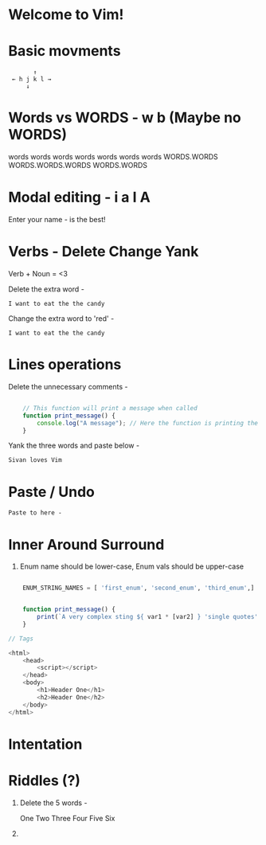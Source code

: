 # Welcome to Vim!

# Basic movments

           ↑
     ← h j k l →
         ↓

# Words vs WORDS - w b (Maybe no WORDS)
words words words words words words words
WORDS.WORDS WORDS.WORDS.WORDS WORDS.WORDS 

# Modal editing - i a I A 
Enter your name -
is the best!

# Verbs - Delete Change Yank
Verb + Noun = <3

Delete the extra word -
    
    I want to eat the the candy

Change the extra word to 'red' -
    
    I want to eat the the candy

# Lines operations
Delete the unnecessary comments -

```javascript

    // This function will print a message when called
    function print_message() {
        console.log("A message"); // Here the function is printing the message
    }

```

Yank the three words and paste below -

    Sivan loves Vim

# Paste / Undo

    Paste to here - 

# Inner Around Surround


1. Enum name should be lower-case, Enum vals should be upper-case

```python

    ENUM_STRING_NAMES = [ 'first_enum', 'second_enum', 'third_enum',]

```

```typescript

    function print_message() {
        print(`A very complex sting ${ var1 * [var2] } 'single quotes' "double quotes also"`)
    }

// Tags 

<html>
    <head>
        <script></script>
    </head>
    <body>
        <h1>Header One</h1>
        <h2>Header One</h2>
    </body>
</html>

```

# Intentation

# Riddles (?)

1. Delete the 5 words -

    One Two Three Four Five Six

2. 
